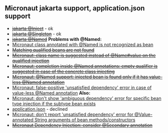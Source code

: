 ## Micronaut jakarta support, application.json support

- [~~jakarta @Inject~~](https://youtrack.jetbrains.com/issue/IDEA-263945) - ok
- [~~jakarta @Singleton~~](https://youtrack.jetbrains.com/issue/IDEA-265844)  - ok
- [~~jakarta @Named~~](https://youtrack.jetbrains.com/issue/IDEA-265845)
**Problems with @Named:**
- [Micronaut class annotated with @Named is not recognized as bean](https://youtrack.jetbrains.com/issue/IDEA-302762)
- [~~Matching qualified beans are not found~~](https://youtrack.jetbrains.com/issue/IDEA-304276)
- [~~Micronaut: class name is suggested instead of @Name#value on the qualified injection~~](https://youtrack.jetbrains.com/issue/IDEA-302771)
- [~~Micronaut: completion inside @Named annotations: empty qualifier is suggested in case of the concrete class injecting~~](https://youtrack.jetbrains.com/issue/IDEA-302770)
- [~~Micronaut: @Named support: injected bean is found only if it has value-less @Named annotation~~](https://youtrack.jetbrains.com/issue/IDEA-304276)
- [Micronaut: false-positive 'unsatisfied dependency' error in case of value-less @Named annotation](https://youtrack.jetbrains.com/issue/IDEA-305161)
**Also:**
- [Micronaut: don't show 'ambiguous dependency' error for specific bean type injection if the subtype bean exists](https://youtrack.jetbrains.com/issue/IDEA-304551)
- [application.json](https://youtrack.jetbrains.com/issue/IDEA-265841)  - declined
- [Micronaut: don't report 'unsatisfied dependency' error for @Value-annotated String arguments of bean methods/constructors](https://youtrack.jetbrains.com/issue/IDEA-305096)
- [~~Micronaut Dependency Injection: consider @Secondary annotation~~](https://youtrack.jetbrains.com/issue/IDEA-304517)
